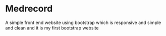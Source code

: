 # Medrecord
 A simple front end website using bootstrap 
 which is responsive and simple and clean
and it is my first bootstrap website
